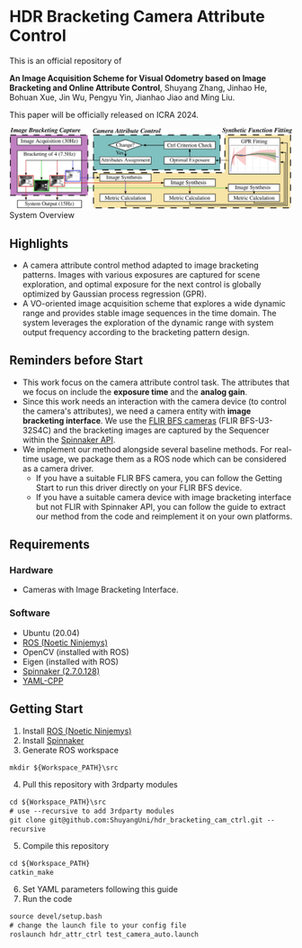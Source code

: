 <!--
 * @Author: Shuyang Zhang
 * @Date: 2024-02-29 17:04:28
 * @LastEditors: ShuyangUni shuyang.zhang1995@gmail.com
 * @LastEditTime: 2024-03-01 17:24:57
 * @Description: 
 * 
 * Copyright (c) 2024 by Shuyang Zhang, All Rights Reserved. 
-->
# HDR Bracketing Camera Attribute Control

This is an official repository of

**An Image Acquisition Scheme for Visual Odometry based on Image Bracketing and Online Attribute Control**, Shuyang Zhang, Jinhao He, Bohuan Xue, Jin Wu, Pengyu Yin, Jianhao Jiao and Ming Liu.

This paper will be officially released on ICRA 2024.

![overview](docs/overview.png)
System Overview

## Highlights
* A camera attribute control method adapted to image bracketing patterns. Images with various exposures are captured for scene exploration, and optimal exposure for the next control is globally optimized by Gaussian process regression (GPR).
* A VO-oriented image acquisition scheme that explores a wide dynamic range and provides stable image sequences in the time domain. The system leverages the exploration of the dynamic range with system output frequency according to the bracketing pattern design.

## Reminders before Start
* This work focus on the camera attribute control task. The attributes that we focus on include the **exposure time** and the **analog gain**.
* Since this work needs an interaction with the camera device (to control the camera's attributes), we need a camera entity with **image bracketing interface**. We use the [FLIR BFS cameras](https://www.flir.com/products/blackfly-s-usb3/?vertical=machine%20vision&segment=iis) (FLIR BFS-U3-32S4C) and the bracketing images are captured by the Sequencer within the [Spinnaker API](https://www.flir.com/products/spinnaker-sdk/?vertical=machine+vision&segment=iis).
* We implement our method alongside several baseline methods. For real-time usage, we package them as a ROS node which can be considered as a camera driver.
  * If you have a suitable FLIR BFS camera, you can follow the Getting Start to run this driver directly on your FLIR BFS device.
  * If you have a suitable camera device with image bracketing interface but not FLIR with Spinnaker API, you can follow the guide to extract our method from the code and reimplement it on your own platforms.

## Requirements
### Hardware
* Cameras with Image Bracketing Interface.

### Software
* Ubuntu (20.04)
* [ROS (Noetic Ninjemys)](https://wiki.ros.org/noetic/Installation/Ubuntu)
* OpenCV (installed with ROS)
* Eigen (installed with ROS)
* [Spinnaker (2.7.0.128)](https://www.flir.com/products/spinnaker-sdk/)
* [YAML-CPP](https://github.com/jbeder/yaml-cpp)

## Getting Start
1. Install [ROS (Noetic Ninjemys)](https://wiki.ros.org/noetic/Installation/Ubuntu)
2. Install [Spinnaker](https://www.flir.com/products/spinnaker-sdk/)
3. Generate ROS workspace 
```
mkdir ${Workspace_PATH}\src
```
4. Pull this repository with 3rdparty modules
```
cd ${Workspace_PATH}\src
# use --recursive to add 3rdparty modules
git clone git@github.com:ShuyangUni/hdr_bracketing_cam_ctrl.git --recursive
```
5. Compile this repository
```
cd ${Workspace_PATH}
catkin_make
```
6. Set YAML parameters following this guide
7. Run the code
```
source devel/setup.bash
# change the launch file to your config file
roslaunch hdr_attr_ctrl test_camera_auto.launch
```
